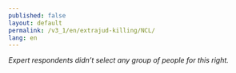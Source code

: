 ```yaml
---
published: false
layout: default
permalink: /v3_1/en/extrajud-killing/NCL/
lang: en
---
```

_Expert respondents didn’t select any group of people for this right._
